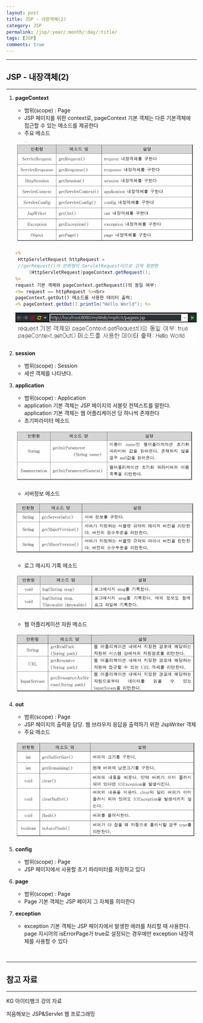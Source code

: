 ```yaml
---
layout: post
title: JSP - 내장객체(2)
category: JSP
permalink: /jsp/:year/:month/:day/:title/
tags: [JSP]
comments: true
---
```


---

## JSP - 내장객체(2)

---

1. **pageContext**

   - 범위(scope) : Page
   - JSP 페이지를 위한 context로, pageContext 기본 객체는 다른 기본객체에 접근할 수 있는 메소드를 제공한다
   - 주요 메소드

   ![pageContext](/assets/post/jsp/2021-02-18-12.JPG)

   ```jsp
   <%
   	HttpServletRequest httpRequest =
   	//gerRequest()의 반환형이 ServletRequest이므로 강제 형변환
   		(HttpServletRequest)pageContext.getRequest();
   %>
   request 기본 객체와 pageContext.getRequest()의 동일 여부:
   <%= request == httpRequest %><br>
   pageContext.getOut() 메소드를 사용한 데이터 출력:
   <% pageContext.getOut().println("Hello World"); %>
   ```

   ![실행](/assets/post/jsp/2021-02-18-13.JPG)

2. **session**

   - 범위(scope) : Session
   - 세션 객체를 나타낸다.

3. **application**

   - 범위(scope) : Application
   - application 기본 객체는 JSP 페이지의 서블릿 컨텍스트를 말한다. application 기본 객체는 웹 어플리케이션 당 하나씩 존재한다
   - 초기파라미터 메소드

   ![application](/assets/post/jsp/2021-02-18-14.JPG)

   - 서버정보 메소드

   ![서버정보](/assets/post/jsp/2021-02-18-15.JPG)

   - 로그 메시지 기록 메소드

   ![로그기록](/assets/post/jsp/2021-02-18-16.JPG)

   - 웹 어플리케이션 자원 메소드

   ![자원](/assets/post/jsp/2021-02-18-17.JPG)

4. **out**

   - 범위(scope) : Page
   - JSP 페이지의 출력을 담당. 웹 브라우저 응답을 출력하기 위한 JspWriter 객체
   - 주요 메소드

   ![out](/assets/post/jsp/2021-02-18-18.JPG)

5. **config**

   - 범위(scope) : Page
   - JSP 페이지에서 사용할 초기 파라미터를 저장하고 있다

6. **page**

   - 범위(scope) : Page
   - Page 기본 객체는 JSP 페이지 그 자체를 의미한다

7. **exception**

   - exception 기본 객체는 JSP 페이지에서 발생한 에러를 처리할 때 사용한다. page 지시어의 isErrorPage가 true로 설정되는 경우에만 exception 내장객체를 사용할 수 있다

<br>

---

## 참고 자료

---

KG 아이티뱅크 강의 자료

처음해보는 JSP&Servlet 웹 프로그래밍
